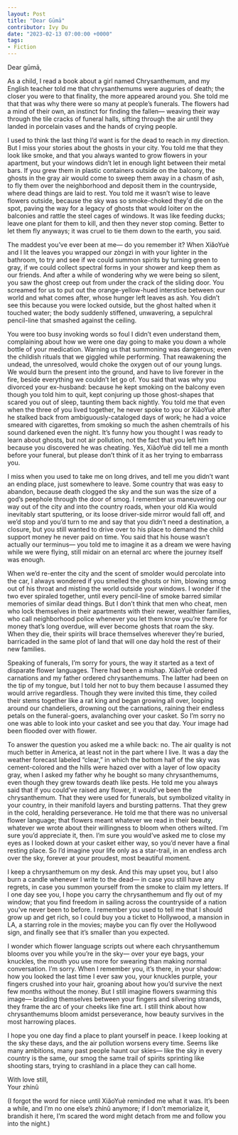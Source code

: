 ```yaml
---
layout: Post
title: "Dear Gūmā"
contributor: Ivy Du
date: "2023-02-13 07:00:00 +0000"
tags: 
- Fiction
---
```

Dear gūmā, 

As a child, I read a book about a girl named Chrysanthemum, and my English teacher told me that chrysanthemums were auguries of death; the closer you were to that finality, the more appeared around you. She told me that that was why there were so many at people’s funerals. The flowers had a mind of their own, an instinct for finding the fallen— weaving their way through the tile cracks of funeral halls, sifting through the air until they landed in porcelain vases and the hands of crying people. 

I used to think the last thing I’d want is for the dead to reach in my direction. But I miss your stories about the ghosts in your city. You told me that they look like smoke, and that you always wanted to grow flowers in your apartment, but your windows didn’t let in enough light between their metal bars. If you grew them in plastic containers outside on the balcony, the ghosts in the gray air would come to sweep them away in a chasm of ash, to fly them over the neighborhood and deposit them in the countryside, where dead things are laid to rest. You told me it wasn’t wise to leave flowers outside, because the sky was so smoke-choked they'd die on the spot, paving the way for a legacy of ghosts that would loiter on the balconies and rattle the steel cages of windows. It was like feeding ducks; leave one plant for them to kill, and then they never stop coming. Better to let them fly anyways; it was cruel to tie them down to the earth, you said. 

The maddest you’ve ever been at me— do you remember it? When XiǎoYuè and I lit the leaves you wrapped our zòngzì in with your lighter in the bathroom, to try and see if we could summon spirits by turning green to gray, if we could collect spectral forms in your shower and keep them as our friends. And after a while of wondering why we were being so silent, you saw the ghost creep out from under the crack of the sliding door. You screamed for us to put out the orange-yellow-hued interstice between our world and what comes after, whose hunger left leaves as ash. You didn’t see this because you were locked outside, but the ghost halted when it touched water; the body suddenly stiffened, unwavering, a sepulchral pencil-line that smashed against the ceiling. 

You were too busy invoking words so foul I didn’t even understand them, complaining about how we were one day going to make you down a whole bottle of your medication. Warning us that summoning was dangerous; even the childish rituals that we giggled while performing. That reawakening the undead, the unresolved, would choke the oxygen out of our young lungs. We would burn the present into the ground, and have to live forever in the fire, beside everything we couldn’t let go of. You said that was why you divorced your ex-husband: because he kept smoking on the balcony even though you told him to quit, kept conjuring up those ghost-shapes that scared you out of sleep, taunting them back nightly. You told me that even when the three of you lived together, he never spoke to you or XiǎoYuè after he stalked back from ambiguously-cataloged days of work; he had a voice smeared with cigarettes, from smoking so much the ashen chemtrails of his sound darkened even the night. It’s funny how you thought I was ready to learn about ghosts, but not air pollution, not the fact that you left him because you discovered he was cheating. Yes, XiǎoYuè did tell me a month before your funeral, but please don’t think of it as her trying to embarrass you. 

I miss when you used to take me on long drives, and tell me you didn’t want an ending place, just somewhere to leave. Some country that was easy to abandon, because death clogged the sky and the sun was the size of a god’s peephole through the door of smog. I remember us maneuvering our way out of the city and into the country roads, when your old Kia would inevitably start sputtering, or its loose driver-side mirror would fall off, and we’d stop and you’d turn to me and say that you didn’t need a destination, a closure, but you still wanted to drive over to his place to demand the child support money he never paid on time. You said that his house wasn’t actually our terminus— you told me to imagine it as a dream we were having while we were flying, still midair on an eternal arc where the journey itself was enough. 

When we’d re-enter the city and the scent of smolder would percolate into the car, I always wondered if you smelled the ghosts or him, blowing smog out of his throat and misting the world outside your windows. I wonder if the two ever spiraled together, until every pencil-line of smoke barred similar memories of similar dead things. But I don’t think that men who cheat, men who lock themselves in their apartments with their newer, wealthier families, who call neighborhood police whenever you let them know you’re there for money that’s long overdue, will ever become ghosts that roam the sky. When they die, their spirits will brace themselves wherever they’re buried, barricaded in the same plot of land that will one day hold the rest of their new families. 

Speaking of funerals, I’m sorry for yours, the way it started as a text of disparate flower languages. There had been a mishap. XiǎoYuè ordered carnations and my father ordered chrysanthemums. The latter had been on the tip of my tongue, but I told her not to buy them because I assumed they would arrive regardless. Though they were invited this time, they coiled their stems together like a rat king and began growing all over, looping around our chandeliers, drowning out the carnations, raining their endless petals on the funeral-goers, avalanching over your casket. So I’m sorry no one was able to look into your casket and see you that day. Your image had been flooded over with flower. 

To answer the question you asked me a while back: no. The air quality is not much better in America, at least not in the part where I live. It was a day the weather forecast labeled “clear,” in which the bottom half of the sky was cement-colored and the hills were hazed over with a layer of low opacity gray, when I asked my father why he bought so many chrysanthemums, even though they grew towards death like pests. He told me you always said that if you could’ve raised any flower, it would’ve been the chrysanthemum. That they were used for funerals, but symbolized vitality in your country, in their manifold layers and bursting patterns. That they grew in the cold, heralding perseverance. He told me that there was no universal flower language; that flowers meant whatever we read in their beauty, whatever we wrote about their willingness to bloom when others wilted. I’m sure you’d appreciate it, then. I’m sure you would’ve asked me to close my eyes as I looked down at your casket either way, so you’d never have a final resting place. So I’d imagine your life only as a star-trail, in an endless arch over the sky, forever at your proudest, most beautiful moment.

I keep a chrysanthemum on my desk. And this may upset you, but I also burn a candle whenever I write to the dead— in case you still have any regrets, in case you summon yourself from the smoke to claim my letters. If I one day see you, I hope you carry the chrysanthemum and fly out of my window; that you find freedom in sailing across the countryside of a nation you’ve never been to before. I remember you used to tell me that I should grow up and get rich, so I could buy you a ticket to Hollywood, a mansion in LA, a starring role in the movies; maybe you can fly over the Hollywood sign, and finally see that it’s smaller than you expected. 
        
I wonder which flower language scripts out where each chrysanthemum blooms over you while you’re in the sky— over your eye bags, your knuckles, the mouth you use more for swearing than making normal conversation. I’m sorry. When I remember you, it’s there, in your shadow: how you looked the last time I ever saw you, your knuckles purple, your fingers crushed into your hair, groaning about how you’d survive the next few months without the money. But I still imagine flowers swarming this image— braiding themselves between your fingers and silvering strands, they frame the arc of your cheeks like fine art. I still think about how chrysanthemums bloom amidst perseverance, how beauty survives in the most harrowing places. 

I hope you one day find a place to plant yourself in peace. I keep looking at the sky these days, and the air pollution worsens every time. Seems like many ambitions, many past people haunt our skies— like the sky in every country is the same, our smog the same trail of spirits sprinting like shooting stars, trying to crashland in a place they can call home. 

With love still,<br />
Your zhínû

(I forgot the word for niece until XiǎoYuè reminded me what it was. It’s been a while, and I’m no one else’s zhínû anymore; if I don’t memorialize it, brandish it here, I’m scared the word might detach from me and follow you into the night.)  
